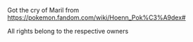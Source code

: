 Got the cry of Maril from https://pokemon.fandom.com/wiki/Hoenn_Pok%C3%A9dex#

All rights belong to the respective owners